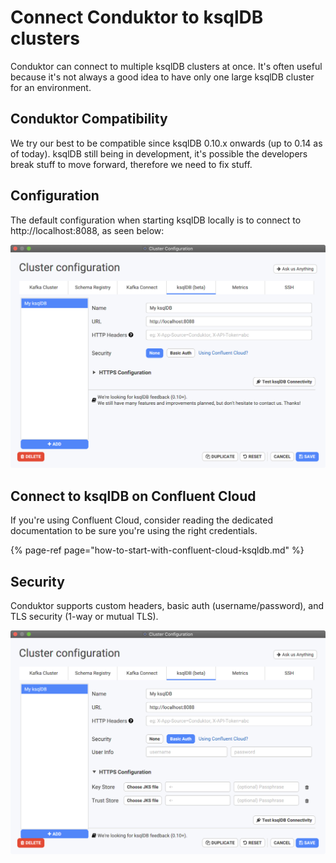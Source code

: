 # Connect Conduktor to ksqlDB clusters

Conduktor can connect to multiple ksqlDB clusters at once. It's often useful because it's not always a good idea to have only one large ksqlDB cluster for an environment.

## Conduktor Compatibility

We try our best to be compatible since ksqlDB 0.10.x onwards \(up to 0.14 as of today\). ksqlDB still being in development, it's possible the developers break stuff to move forward, therefore we need to fix stuff.

## Configuration

The default configuration when starting ksqlDB locally is to connect to http://localhost:8088, as seen below:

![](../../.gitbook/assets/screenshot-2021-02-02-at-22.01.40.png)

## Connect to ksqlDB on Confluent Cloud

If you're using Confluent Cloud, consider reading the dedicated documentation to be sure you're using the right credentials.

{% page-ref page="how-to-start-with-confluent-cloud-ksqldb.md" %}

## Security

Conduktor supports custom headers, basic auth \(username/password\), and TLS security \(1-way or mutual TLS\).

![](../../.gitbook/assets/screenshot-2021-02-02-at-22.05.32.png)




